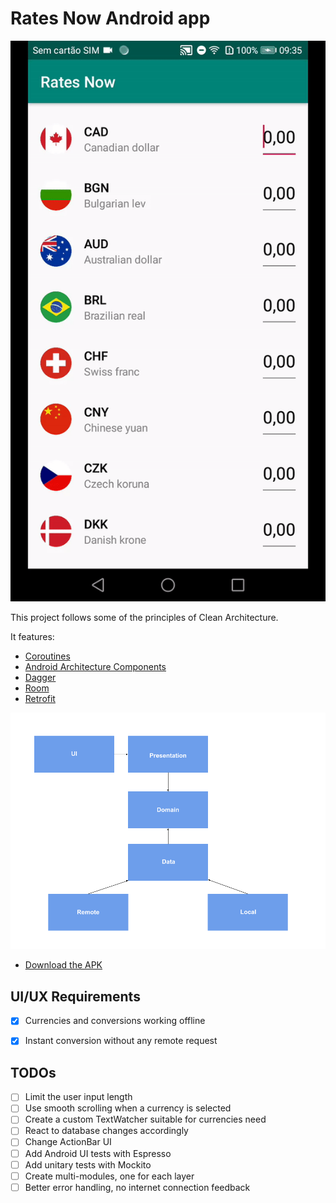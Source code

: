 Rates Now Android app
=============================================

![Demonstration](demonstration.gif)

This project follows some of the principles of Clean Architecture.

It features:
* [Coroutines](https://kotlinlang.org/docs/reference/coroutines-overview.html)
* [Android Architecture Components](https://developer.android.com/topic/libraries/architecture)
* [Dagger](https://google.github.io/dagger/)
* [Room](https://developer.android.com/topic/libraries/architecture/room)
* [Retrofit](https://square.github.io/retrofit/)

![Architecture](architecture.png)


* [Download the APK](rates-now-app-debug.apk)

UI/UX Requirements
------------------

- [X] Currencies and conversions working offline
- [X] Instant conversion without any remote request


TODOs
--------

- [ ] Limit the user input length
- [ ] Use smooth scrolling when a currency is selected
- [ ] Create a custom TextWatcher suitable for currencies need
- [ ] React to database changes accordingly
- [ ] Change ActionBar UI
- [ ] Add Android UI tests with Espresso
- [ ] Add unitary tests with Mockito
- [ ] Create multi-modules, one for each layer
- [ ] Better error handling, no internet connection feedback